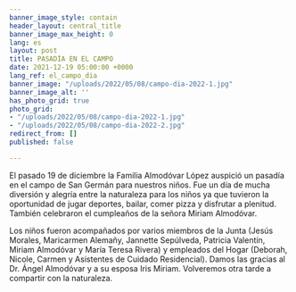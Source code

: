 ```yaml
---
banner_image_style: contain
header_layout: central_title
banner_image_max_height: 0
lang: es
layout: post
title: PASADÍA EN EL CAMPO
date: 2021-12-19 05:00:00 +0000
lang_ref: el_campo_dia
banner_image: "/uploads/2022/05/08/campo-dia-2022-1.jpg"
banner_image_alt: ''
has_photo_grid: true
photo_grid:
- "/uploads/2022/05/08/campo-dia-2022-1.jpg"
- "/uploads/2022/05/08/campo-dia-2022-2.jpg"
redirect_from: []
published: false

---
```

El pasado 19 de diciembre la Familia Almodóvar López auspició un pasadía en el campo de San Germán para nuestros niños. Fue un día de mucha diversión y alegría entre la naturaleza para los niños ya que tuvieron la oportunidad de jugar deportes, bailar, comer pizza y disfrutar a plenitud. También celebraron el cumpleaños de la señora Miriam Almodóvar.

Los niños fueron acompañados por varios miembros de la Junta (Jesús Morales, Maricarmen Alemañy, Jannette Sepúlveda, Patricia Valentín, Miriam Almodóvar y María Teresa Rivera) y empleados del Hogar (Deborah, Nicole, Carmen y Asistentes de Cuidado Residencial). Damos las gracias al Dr. Ángel Almodóvar y a su esposa Iris Miriam. Volveremos otra tarde a compartir con la naturaleza.